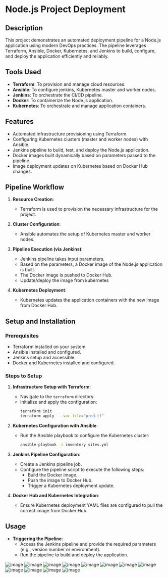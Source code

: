 # Node.js Project Deployment  

## Description  
This project demonstrates an automated deployment pipeline for a Node.js application using modern DevOps practices. The pipeline leverages Terraform, Ansible, Docker, Kubernetes, and Jenkins to build, configure, and deploy the application efficiently and reliably.  

## Tools Used  
- **Terraform**: To provision and manage cloud resources.  
- **Ansible**: To configure jenkins, Kubernetes master and worker nodes.  
- **Jenkins**: To orchestrate the CI/CD pipeline.  
- **Docker**: To containerize the Node.js application.  
- **Kubernetes**: To orchestrate and manage application containers.  

## Features  
- Automated infrastructure provisioning using Terraform.  
- Configuring Kubernetes clusters (master and worker nodes) with Ansible.  
- Jenkins pipeline to build, test, and deploy the Node.js application.  
- Docker images built dynamically based on parameters passed to the pipeline.  
- Image deployment updates on Kubernetes based on Docker Hub changes.  

## Pipeline Workflow  
1. **Resource Creation**:  
   - Terraform is used to provision the necessary infrastructure for the project.  

2. **Cluster Configuration**:  
   - Ansible automates the setup of Kubernetes master and worker nodes.  

3. **Pipeline Execution (via Jenkins)**:  
   - Jenkins pipeline takes input parameters.  
   - Based on the parameters, a Docker image of the Node.js application is built.  
   - The Docker image is pushed to Docker Hub. 
   - Update/deploy the image from kubernetes 

4. **Kubernetes Deployment**:  
   - Kubernetes updates the application containers with the new image from Docker Hub.  

## Setup and Installation  

### Prerequisites  
- Terraform installed on your system.  
- Ansible installed and configured.  
- Jenkins setup and accessible.  
- Docker and Kubernetes installed and configured.  

### Steps to Setup  
1. **Infrastructure Setup with Terraform**:  
   - Navigate to the `terraform` directory.  
   - Initialize and apply the configuration:  
     ```bash
     terraform init  
     terraform apply  --var-file="prod.tf"
     ```  

2. **Kubernetes Configuration with Ansible**:  
   - Run the Ansible playbook to configure the Kubernetes cluster:  
     ```bash
     ansible-playbook -i inventory sites.yml  
     ```  

3. **Jenkins Pipeline Configuration**:  
   - Create a Jenkins pipeline job.  
   - Configure the pipeline script to execute the following steps:  
     - Build the Docker image.  
     - Push the image to Docker Hub.  
     - Trigger a Kubernetes deployment update.  

4. **Docker Hub and Kubernetes Integration**:  
   - Ensure Kubernetes deployment YAML files are configured to pull the correct image from Docker Hub.  

## Usage  
- **Triggering the Pipeline**:  
  - Access the Jenkins pipeline and provide the required parameters (e.g., version number or environment).  
  - Run the pipeline to build and deploy the application.  

![image](https://github.com/user-attachments/assets/5b7d6387-2600-4685-8362-9e4548bfbabb)
![image](https://github.com/user-attachments/assets/b2224718-2e82-4349-8bb9-40c359ed6b37)
![image](https://github.com/user-attachments/assets/61e03598-0a70-44d5-b606-5f4d53107d31)
![image](https://github.com/user-attachments/assets/c7ae7495-e5c4-46d6-bd7e-016e1eda837a)
![image](https://github.com/user-attachments/assets/763307d8-f51e-45c8-bccc-1d2a7801b437)
![image](https://github.com/user-attachments/assets/22b54dcb-0baa-4b0f-bfd3-bb1637cc80d8)
![image](https://github.com/user-attachments/assets/28455957-91d3-4c58-92e4-8fcba4232dba)
![image](https://github.com/user-attachments/assets/a476bffe-72c5-4775-952c-26c0258bcd6b)
![image](https://github.com/user-attachments/assets/e294f16e-06bf-4962-a6fe-87eb655cc80b)
![image](https://github.com/user-attachments/assets/03dfe431-8392-4c56-a86b-d977edd7def9)
![image](https://github.com/user-attachments/assets/c243062b-1e65-4a85-8a21-a0c18d15477b)
![image](https://github.com/user-attachments/assets/b6985a54-b978-4bf6-835f-77f2994b5df0)







 

